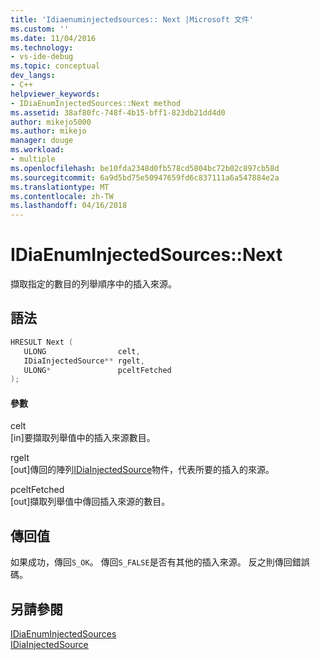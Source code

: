 ```yaml
---
title: 'Idiaenuminjectedsources:: Next |Microsoft 文件'
ms.custom: ''
ms.date: 11/04/2016
ms.technology:
- vs-ide-debug
ms.topic: conceptual
dev_langs:
- C++
helpviewer_keywords:
- IDiaEnumInjectedSources::Next method
ms.assetid: 38af80fc-748f-4b15-bff1-823db21dd4d0
author: mikejo5000
ms.author: mikejo
manager: douge
ms.workload:
- multiple
ms.openlocfilehash: be10fda2348d0fb578cd5804bc72b02c897cb58d
ms.sourcegitcommit: 6a9d5bd75e50947659fd6c837111a6a547884e2a
ms.translationtype: MT
ms.contentlocale: zh-TW
ms.lasthandoff: 04/16/2018
---
```

# <a name="idiaenuminjectedsourcesnext"></a>IDiaEnumInjectedSources::Next
擷取指定的數目的列舉順序中的插入來源。  
  
## <a name="syntax"></a>語法  
  
```C++  
HRESULT Next (   
   ULONG                celt,   
   IDiaInjectedSource** rgelt,  
   ULONG*               pceltFetched  
);  
```  
  
#### <a name="parameters"></a>參數  
 celt  
 [in]要擷取列舉值中的插入來源數目。  
  
 rgelt  
 [out]傳回的陣列[IDiaInjectedSource](../../debugger/debug-interface-access/idiainjectedsource.md)物件，代表所要的插入的來源。  
  
 pceltFetched  
 [out]擷取列舉值中傳回插入來源的數目。  
  
## <a name="return-value"></a>傳回值  
 如果成功，傳回`S_OK`。 傳回`S_FALSE`是否有其他的插入來源。 反之則傳回錯誤碼。  
  
## <a name="see-also"></a>另請參閱  
 [IDiaEnumInjectedSources](../../debugger/debug-interface-access/idiaenuminjectedsources.md)   
 [IDiaInjectedSource](../../debugger/debug-interface-access/idiainjectedsource.md)